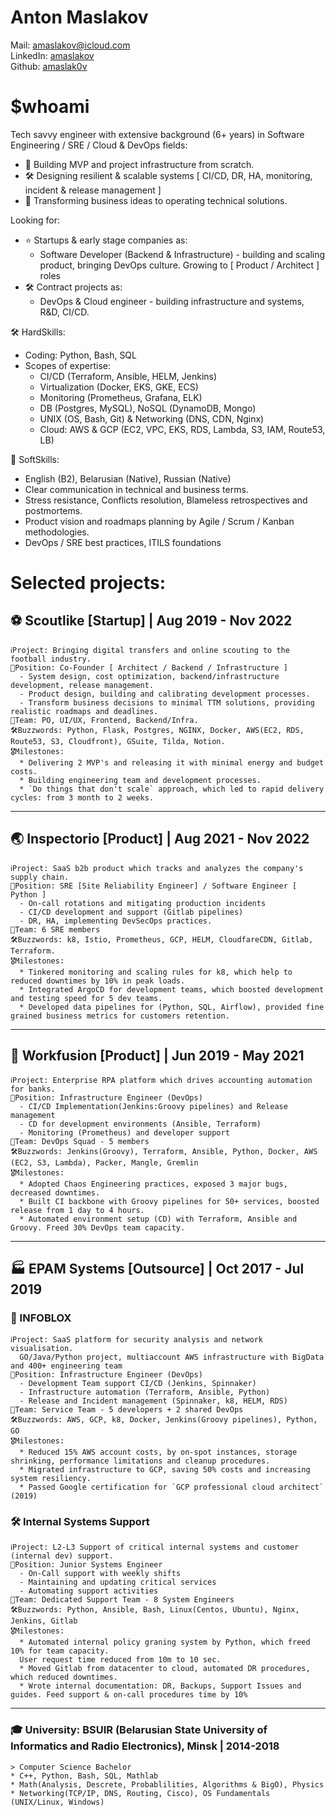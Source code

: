 
# Anton Maslakov  
Mail:     amaslakov@icloud.com  
LinkedIn: [amaslakov](https://www.linkedin.com/in/amaslakov/)  
Github:   [amaslak0v](https://github.com/amaslak0v)  

# $whoami
Tech savvy engineer with extensive background (6+ years) in Software Engineering / SRE / Cloud & DevOps fields:
  * 🚀 Building MVP and project infrastructure from scratch.
  * 🛠️ Designing resilient & scalable systems [ CI/CD, DR, HA, monitoring, incident & release management ]
  * 💬 Transforming business ideas to operating technical solutions.

Looking for:
  * ⭐ Startups & early stage companies as:  
     * Software Developer (Backend & Infrastructure) - building and scaling product, bringing DevOps culture. Growing to [ Product / Architect ] roles 
  * 🛠️ Contract projects as:
     * DevOps & Cloud engineer - building infrastructure and systems, R&D, CI/CD.

🛠 HardSkills: 
  * Coding: Python, Bash, SQL
  * Scopes of expertise: 
	* CI/CD (Terraform, Ansible, HELM, Jenkins)
	* Virtualization (Docker, EKS, GKE, ECS)
	* Monitoring (Prometheus, Grafana, ELK)
	* DB (Postgres, MySQL), NoSQL (DynamoDB, Mongo)
	* UNIX (OS, Bash, Git) & Networking (DNS, CDN, Nginx)
	* Cloud: AWS & GCP (EC2, VPC, EKS, RDS, Lambda, S3, IAM, Route53, LB) 

💬 SoftSkills:
  * English (B2), Belarusian (Native), Russian (Native)
  * Clear communication in technical and business terms.
  * Stress resistance, Conflicts resolution, Blameless retrospectives and postmortems.
  * Product vision and roadmaps planning by Agile / Scrum / Kanban methodologies.
  * DevOps / SRE best practices, ITILS foundations

# Selected projects:

## ⚽️ Scoutlike [Startup] | Aug 2019 -  Nov 2022

    ℹ️Project: Bringing digital transfers and online scouting to the football industry.  
    💼Position: Co-Founder [ Architect / Backend / Infrastructure ] 
      - System design, cost optimization, backend/infrastructure development, release management. 
      - Product design, building and calibrating development processes.
      - Transform business decisions to minimal TTM solutions, providing realistic roadmaps and deadlines.
    👥Team: PO, UI/UX, Frontend, Backend/Infra.
    🛠Buzzwords: Python, Flask, Postgres, NGINX, Docker, AWS(EC2, RDS, Route53, S3, Cloudfront), GSuite, Tilda, Notion.  
    🎖Milestones:
      * Delivering 2 MVP's and releasing it with minimal energy and budget costs.
      * Building engineering team and development processes.
      * `Do things that don't scale` approach, which led to rapid delivery cycles: from 3 month to 2 weeks.

---
## 🌏 Inspectorio [Product] | Aug 2021 - Nov 2022

    ℹ️Project: SaaS b2b product which tracks and analyzes the company's supply chain.
    💼Position: SRE [Site Reliability Engineer] / Software Engineer [ Python ]
      - On-call rotations and mitigating production incidents
      - CI/CD development and support (Gitlab pipelines)
      - DR, HA, implementing DevSecOps practices.
    👥Team: 6 SRE members
    🛠Buzzwords: k8, Istio, Prometheus, GCP, HELM, CloudfareCDN, Gitlab, Terraform.
    🎖Milestones: 
      * Tinkered monitoring and scaling rules for k8, which help to reduced downtimes by 10% in peak loads.
      * Integrated ArgoCD for development teams, which boosted development and testing speed for 5 dev teams.
      * Developed data pipelines for (Python, SQL, Airflow), provided fine grained business metrics for customers retention.

---
## 🤖 Workfusion  [Product] | Jun 2019 - May 2021

    ℹ️Project: Enterprise RPA platform which drives accounting automation for banks.
    💼Position: Infrastructure Engineer (DevOps)  
      - CI/CD Implementation(Jenkins:Groovy pipelines) and Release management
      - CD for development environments (Ansible, Terraform)
      - Monitoring (Prometheus) and developer support
    👥Team: DevOps Squad - 5 members 
    🛠Buzzwords: Jenkins(Groovy), Terraform, Ansible, Python, Docker, AWS (EC2, S3, Lambda), Packer, Mangle, Gremlin
    🎖Milestones:
      * Adopted Chaos Engineering practices, exposed 3 major bugs, decreased downtimes.
      * Built CI backbone with Groovy pipelines for 50+ services, boosted release from 1 day to 4 hours.   
      * Automated environment setup (CD) with Terraform, Ansible and Groovy. Freed 30% DevOps team capacity.

---
## 🏭 EPAM Systems  [Outsource] | Oct 2017 - Jul 2019

### 📡 INFOBLOX 

    ℹ️Project: SaaS platform for security analysis and network visualisation.  
      GO/Java/Python project, multiaccount AWS infrastructure with BigData and 400+ engineering team  
    💼Position: Infrastructure Engineer (DevOps) 
      - Development Team support CI/CD (Jenkins, Spinnaker) 
      - Infrastructure automation (Terraform, Ansible, Python)
      - Release and Incident management (Spinnaker, k8, HELM, RDS)
    👥Team: Service Team - 5 developers + 2 shared DevOps  
    🛠Buzzwords: AWS, GCP, k8, Docker, Jenkins(Groovy pipelines), Python, GO  
    🎖Milestones:   
      * Reduced 15% AWS account costs, by on-spot instances, storage shrinking, performance limitations and cleanup procedures.
      * Migrated infrastructure to GCP, saving 50% costs and increasing system resiliency.
      * Passed Google certification for `GCP professional cloud architect` (2019)

### 🛠️ Internal Systems Support 

    ℹ️Project: L2-L3 Support of critical internal systems and customer (internal dev) support.
    💼Position: Junior Systems Engineer  
      - On-Call support with weekly shifts
      - Maintaining and updating critical services
      - Automating support activities  
    👥Team: Dedicated Support Team - 8 System Engineers  
    🛠Buzzwords: Python, Ansible, Bash, Linux(Centos, Ubuntu), Nginx, Jenkins, Gitlab  
    🎖Milestones:  
      * Automated internal policy graning system by Python, which freed 10% for team capacity. 
      User request time reduced from 10m to 10 sec.
      * Moved Gitlab from datacenter to cloud, automated DR procedures, which reduced downtimes.
      * Wrote internal documentation: DR, Backups, Support Issues and guides. Feed support & on-call procedures time by 10%

---
### 🎓 University: BSUIR (Belarusian State University of Informatics and Radio Electronics), Minsk | 2014-2018

    > Computer Science Bachelor  
    * C++, Python, Bash, SQL, Mathlab 
    * Math(Analysis, Descrete, Probablilities, Algorithms & BigO), Physics
    * Networking(TCP/IP, DNS, Routing, Cisco), OS Fundamentals (UNIX/Linux, Windows)
